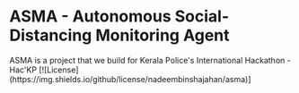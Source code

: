 <h1> ASMA - Autonomous Social-Distancing Monitoring Agent </h1>
ASMA is a project that we build for Kerala Police's International Hackathon - Hac'KP
[![License](https://img.shields.io/github/license/nadeembinshajahan/asma)]

